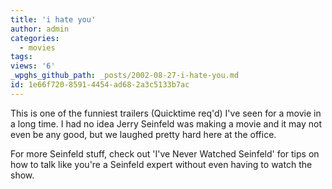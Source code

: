 ```yaml
---
title: 'i hate you'
author: admin
categories:
  - movies
tags: 
views: '6'
_wpghs_github_path: _posts/2002-08-27-i-hate-you.md
id: 1e66f720-8591-4454-ad68-2a3c5133b7ac
---
```

<p>This is one of the funniest trailers (Quicktime req'd) I've seen for a movie in a long time. I had no idea Jerry Seinfeld was making a movie and it may not even be any good, but we laughed pretty hard here at the office.</p>
<p>For more Seinfeld stuff, check out 'I've Never Watched Seinfeld' for tips on how to talk like you're a Seinfeld expert without even having to watch the show.</p>
